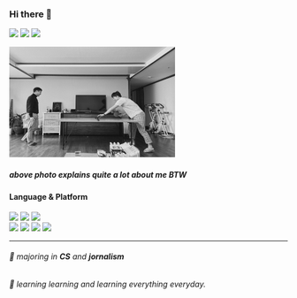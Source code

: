 ### Hi there 👋
<a href="https://eleste.tistory.com/"><img src="https://img.shields.io/badge/Blog-28680d?style=flat-square&logo=tistory&logoColor=white"/></a> <a href="https://www.instagram.com/nyeok__/"><img src="https://img.shields.io/badge/instagram-ff3030?style=flat-square&logo=Instagram&logoColor=white"/></a> <a href="https://www.linkedin.com/in/shin-dongnyeok-88080b179/"><img src="https://img.shields.io/badge/Linked_In-0063b4?style=flat-square&logo=linkedin&logoColor=white"/></a>

<img src="/72BD43F7-2A50-4FCF-A24D-83B9F939D9B3_1_201_a.jpeg" width="300px" height="200px" title="px(픽셀) 크기 설정" alt="dad and son"></img><br>

##### _above photo explains quite a lot about me BTW_ 

#### Language & Platform

<img src="https://img.shields.io/badge/next.js-000000?style=flat-square&logo=nextdotjs&logoColor=white" /> <img src="https://img.shields.io/badge/React.js-3d85c6?style=flat-square&logo=react&logoColor=white"/> <img src="https://img.shields.io/badge/Sass-be52e9?style=flat-square&logo=sass&logoColor=white"/></br>
<img src="https://img.shields.io/badge/TypeScript-007ACC?style=flat-square&logo=typescript&logoColor=white"/> <img src="https://img.shields.io/badge/JS-ffc924?style=flat-square&logo=javascript&logoColor=white"/> <img src="https://img.shields.io/badge/Python-044981?style=flat-square&logo=python&logoColor=white"/> <img src="https://img.shields.io/badge/C++-999999?style=flat-square&logo=cplusplus&logoColor=white"/>
***

###### 🌱 majoring in __CS__ and __jornalism__
###### 🌱 learning learning and learning everything everyday.
<br>
